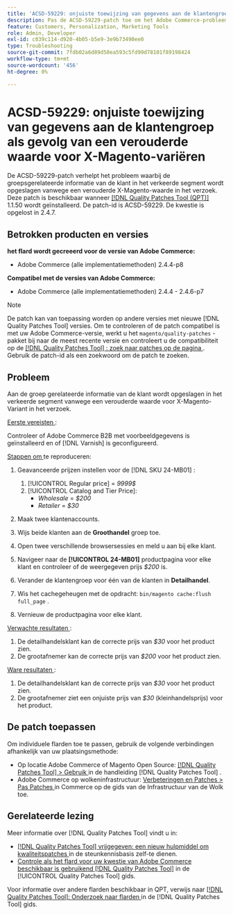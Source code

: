 ```yaml
---
title: 'ACSD-59229: onjuiste toewijzing van gegevens aan de klantengroep als gevolg van een verouderde waarde voor X-Magento-variëren'
description: Pas de ACSD-59229-patch toe om het Adobe Commerce-probleem op te lossen, waarbij de groepsgerelateerde informatie van de klant in het verkeerde segment wordt opgeslagen vanwege een verouderde X-Magento-waarde in het verzoek.
feature: Customers, Personalization, Marketing Tools
role: Admin, Developer
exl-id: c039c114-d920-4b05-b5e9-3e9b73490ee0
type: Troubleshooting
source-git-commit: 7fdb02a6d89d50ea593c5fd99d78101f89198424
workflow-type: tm+mt
source-wordcount: '456'
ht-degree: 0%

---
```


# ACSD-59229: onjuiste toewijzing van gegevens aan de klantengroep als gevolg van een verouderde waarde voor X-Magento-variëren

De ACSD-59229-patch verhelpt het probleem waarbij de groepsgerelateerde informatie van de klant in het verkeerde segment wordt opgeslagen vanwege een verouderde X-Magento-waarde in het verzoek. Deze patch is beschikbaar wanneer [[!DNL Quality Patches Tool (QPT)] ](https://experienceleague.adobe.com/nl/docs/commerce-operations/tools/quality-patches-tool/quality-patches-tool-to-self-serve-quality-patches) 1.1.50 wordt geïnstalleerd. De patch-id is ACSD-59229. De kwestie is opgelost in 2.4.7.

## Betrokken producten en versies

**het flard wordt gecreeerd voor de versie van Adobe Commerce:**

* Adobe Commerce (alle implementatiemethoden) 2.4.4-p8

**Compatibel met de versies van Adobe Commerce:**

* Adobe Commerce (alle implementatiemethoden) 2.4.4 - 2.4.6-p7

>[!NOTE]
>
>De patch kan van toepassing worden op andere versies met nieuwe [!DNL Quality Patches Tool] versies. Om te controleren of de patch compatibel is met uw Adobe Commerce-versie, werkt u het `magento/quality-patches` -pakket bij naar de meest recente versie en controleert u de compatibiliteit op de [[!DNL Quality Patches Tool] : zoek naar patches op de pagina ](https://experienceleague.adobe.com/tools/commerce-quality-patches/index.html?lang=nl-NL) . Gebruik de patch-id als een zoekwoord om de patch te zoeken.

## Probleem

Aan de groep gerelateerde informatie van de klant wordt opgeslagen in het verkeerde segment vanwege een verouderde waarde voor X-Magento-Variant in het verzoek.

<u> Eerste vereisten </u>:

Controleer of Adobe Commerce B2B met voorbeeldgegevens is geïnstalleerd en of [!DNL Varnish] is geconfigureerd.

<u> Stappen om </u> te reproduceren:

1. Geavanceerde prijzen instellen voor de [!DNL SKU 24-MB01] :
   1. [!UICONTROL Regular price] = *9999$*
   1. [!UICONTROL Catalog and Tier Price]:
      * *Wholesale* = *$200*
      * *Retailer* = *$30*

1. Maak twee klantenaccounts.
1. Wijs beide klanten aan de **Groothandel** groep toe.
1. Open twee verschillende browsersessies en meld u aan bij elke klant.
1. Navigeer naar de **[!UICONTROL 24-MB01]** productpagina voor elke klant en controleer of de weergegeven prijs *$200* is.
1. Verander de klantengroep voor één van de klanten in **Detailhandel**.
1. Wis het cachegeheugen met de opdracht: `bin/magento cache:flush full_page` .
1. Vernieuw de productpagina voor elke klant.

<u> Verwachte resultaten </u>:

1. De detailhandelsklant kan de correcte prijs van *$30* voor het product zien.
1. De grootafnemer kan de correcte prijs van *$200* voor het product zien.

<u> Ware resultaten </u>:

1. De detailhandelsklant kan de correcte prijs van *$30* voor het product zien.
1. De grootafnemer ziet een onjuiste prijs van *$30* (kleinhandelsprijs) voor het product.

## De patch toepassen

Om individuele flarden toe te passen, gebruik de volgende verbindingen afhankelijk van uw plaatsingsmethode:

* Op locatie Adobe Commerce of Magento Open Source: [[!DNL Quality Patches Tool] > Gebruik ](/help/tools/quality-patches-tool/usage.md) in de handleiding [!DNL Quality Patches Tool] .
* Adobe Commerce op wolkeninfrastructuur: [ Verbeteringen en Patches > Pas Patches ](https://experienceleague.adobe.com/docs/commerce-cloud-service/user-guide/develop/upgrade/apply-patches.html?lang=nl-NL) in Commerce op de gids van de Infrastructuur van de Wolk toe.

## Gerelateerde lezing

Meer informatie over [!DNL Quality Patches Tool] vindt u in:

* [[!DNL Quality Patches Tool]  vrijgegeven: een nieuw hulpmiddel om kwaliteitspatches ](https://experienceleague.adobe.com/nl/docs/commerce-operations/tools/quality-patches-tool/quality-patches-tool-to-self-serve-quality-patches) in de steunkennisbasis zelf-te dienen.
* [ Controle als het flard voor uw kwestie van Adobe Commerce beschikbaar is gebruikend  [!DNL Quality Patches Tool]](/help/tools/quality-patches-tool/patches-available-in-qpt/check-patch-for-magento-issue-with-magento-quality-patches.md) in de [!UICONTROL Quality Patches Tool] gids.


Voor informatie over andere flarden beschikbaar in QPT, verwijs naar [[!DNL Quality Patches Tool]: Onderzoek naar flarden ](https://experienceleague.adobe.com/tools/commerce-quality-patches/index.html?lang=nl-NL) in de [!DNL Quality Patches Tool] gids.
